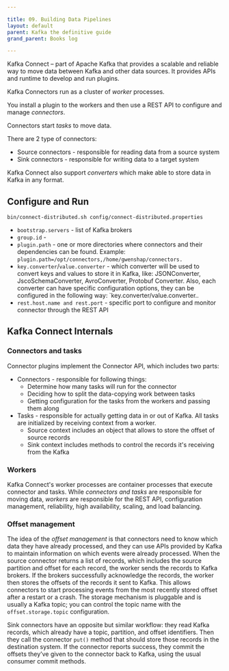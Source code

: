 ```yaml
---

title: 09. Building Data Pipelines
layout: default
parent: Kafka the definitive guide
grand_parent: Books log

---
```


Kafka Connect – part of Apache Kafka that provides a scalable and reliable way to move data between Kafka and other data sources. It provides APIs and runtime to develop and run plugins.

Kafka Connectors run as a cluster of *worker* processes.

You install a plugin to the workers and then use a REST API to configure and manage *connectors*.

Connectors start *tasks* to move data.

There are 2 type of connectors:

*   Source connectors - responsible for reading data from a source system
*   Sink connectors - responsible for writing data to a target system

Kafka Connect also support *converters* which make able to store data in Kafka in any format.

## Configure and Run

```shell
bin/connect-distributed.sh config/connect-distributed.properties
```

*   `bootstrap.servers` - list of Kafka brokers
*   `group.id` -
*   `plugin.path` - one or more directories where connectors and their dependencies can be found. Example: `plugin.path=/opt/connectors,/home/gwenshap/connectors.`
*   `key.converter`/`value.converter` - which converter will be used to convert keys and values to store it in Kafka, like: JSONConverter, JscoSchemaConverter, AvroConverter, Protobuf Converter. Also, each converter can have specific configuration options, they can be configured in the following way: \`key.converter/value.converter.<converter key word>.<property>
*   `rest.host.name and rest.port` - specific port to configure and monitor connector through the REST API

## Kafka Connect Internals

### Connectors and tasks

Connector plugins implement the Connector API, which includes two parts:

*   Connectors - responsible for following things:
    *   Determine how many tasks will run for the connector
    *   Deciding how to split the data-copying work between tasks
    *   Getting configuration for the tasks from the workers and passing them along
*   Tasks - responsible for actually getting data in or out of Kafka. All tasks are initialized by receiving context from a worker.
    *   Source context includes an object that allows to store the offset of source records
    *   Sink context includes methods to control the records it's receiving from the Kafka

### Workers

Kafka Connect's worker processes are container processes that execute connector and tasks. While *connectors and tasks* are responsible for moving data, *workers* are responsible for the REST API, configuration management, reliability, high availability, scaling, and load balancing.

### Offset management

The idea of the *offset management* is that connectors need to know which data they have already processed, and they can use APIs provided by Kafka to maintain information on which events were already processed. When the source connector returns a list of records, which includes the source partition and offset for each record, the worker sends the records to Kafka brokers. If the brokers successfully acknowledge the records, the worker then stores the offsets of the records it sent to Kafka. This allows connectors to start processing events from the most recently stored offset after a restart or a crash. The storage mechanism is pluggable and is usually a Kafka topic; you can control the topic name with the `offset.storage.topic` configuration.

Sink connectors have an opposite but similar workflow: they read Kafka records, which already have a topic, partition, and offset identifiers. Then they call the connector `put()` method that should store those records in the destination system. If the connector reports success, they commit the offsets they’ve given to the connector back to Kafka, using the usual consumer commit methods.
